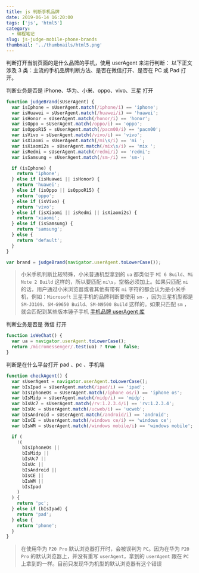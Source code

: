 ```yaml
---
title: js 判断手机品牌
date: 2019-06-14 16:20:00
tags: ['js', 'html5']
category:
  - 编程笔记
slug: js-judge-mobile-phone-brands
thumbnail: '../thumbnails/html5.png'
---
```


判断打开当前页面的是什么品牌的手机，使用 userAgent 来进行判断：
以下正文涉及 3 类：主流的手机品牌判断方法、是否在微信打开、是否在 PC 或 Pad 打开。

判断业务是否是 iPhone、华为、小米、oppo、vivo、三星 打开

```js
function judgeBrand(sUserAgent) {
  var isIphone = sUserAgent.match(/iphone/i) == 'iphone';
  var isHuawei = sUserAgent.match(/huawei/i) == 'huawei';
  var isHonor = sUserAgent.match(/honor/i) == 'honor';
  var isOppo = sUserAgent.match(/oppo/i) == 'oppo';
  var isOppoR15 = sUserAgent.match(/pacm00/i) == 'pacm00';
  var isVivo = sUserAgent.match(/vivo/i) == 'vivo';
  var isXiaomi = sUserAgent.match(/mi\s/i) == 'mi ';
  var isXiaomi2s = sUserAgent.match(/mix\s/i) == 'mix ';
  var isRedmi = sUserAgent.match(/redmi/i) == 'redmi';
  var isSamsung = sUserAgent.match(/sm-/i) == 'sm-';

  if (isIphone) {
    return 'iphone';
  } else if (isHuawei || isHonor) {
    return 'huawei';
  } else if (isOppo || isOppoR15) {
    return 'oppo';
  } else if (isVivo) {
    return 'vivo';
  } else if (isXiaomi || isRedmi || isXiaomi2s) {
    return 'xiaomi';
  } else if (isSamsung) {
    return 'samsung';
  } else {
    return 'default';
  }
}

var brand = judgeBrand(navigator.userAgent.toLowerCase());
```

> 小米手机判断比较特殊，小米普通机型拿到的 `ua` 都类似于 `MI 6 Build`、`Mi Note 2 Build` 这样的，所以要匹配 `mi\s`，空格必须加上。如果只匹配 `mi` 的话，用户通过小米浏览器或者其他有带有 `mi` 字符的都会认为是小米手机，例如：`Microsoft`
> 三星手机的品牌判断要使用 `sm-` ，因为三星机型都是 `SM-J3109`、`SM-G9650 Build`、`SM-N9500 Build` 这样的。如果只匹配 `sm` ，就会匹配到某些版本锤子手机
> [手机品牌 userAgent 库](http://www.fynas.com/ua)

判断业务是否是 微信 打开

```js
function isWeChat() {
  var ua = navigator.userAgent.toLowerCase();
  return /micromessenger/.test(ua) ? true : false;
}
```

判断是在什么平台打开 pad 、pc 、手机端

```js
function checkAgent() {
  var sUserAgent = navigator.userAgent.toLowerCase();
  var bIsIpad = sUserAgent.match(/ipad/i) == 'ipad';
  var bIsIphoneOs = sUserAgent.match(/iphone os/i) == 'iphone os';
  var bIsMidp = sUserAgent.match(/midp/i) == 'midp';
  var bIsUc7 = sUserAgent.match(/rv:1.2.3.4/i) == 'rv:1.2.3.4';
  var bIsUc = sUserAgent.match(/ucweb/i) == 'ucweb';
  var bIsAndroid = sUserAgent.match(/android/i) == 'android';
  var bIsCE = sUserAgent.match(/windows ce/i) == 'windows ce';
  var bIsWM = sUserAgent.match(/windows mobile/i) == 'windows mobile';

  if (
    !(
      bIsIphoneOs ||
      bIsMidp ||
      bIsUc7 ||
      bIsUc ||
      bIsAndroid ||
      bIsCE ||
      bIsWM ||
      bIsIpad
    )
  ) {
    return 'pc';
  } else if (bIsIpad) {
    return 'pad';
  } else {
    return 'phone';
  }
}
```

> 在使用华为 `P20 Pro` 默认浏览器打开时，会被误判为 `PC`。因为在华为 `P20 Pro` 的默认浏览器上，并没有重写 `userAgent`，拿到的 `userAgent` 跟在 `PC` 上拿到的一样。目前只发现华为机型的默认浏览器有这个错误
